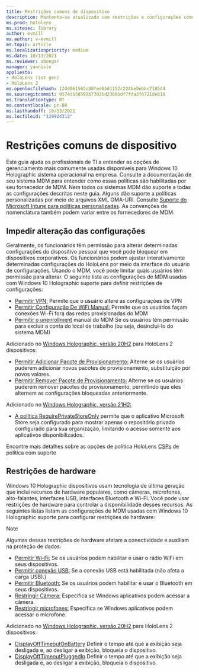 ```yaml
---
title: Restrições comuns de dispositivo
description: Mantenha-se atualizado com restrições e configurações comuns de dispositivo para o HoloLens de realidade misturada.
ms.prod: hololens
ms.sitesec: library
author: evmill
ms.author: v-evmill
ms.topic: article
ms.localizationpriority: medium
ms.date: 10/13/2021
ms.reviewer: aboeger
manager: yannisle
appliesto:
- HoloLens (1st gen)
- HoloLens 2
ms.openlocfilehash: 12dd061565c88fed65d1152c224be9ebbc7185d4
ms.sourcegitcommit: 9574db58592b7302bd2386bdf7fda3f6721de818
ms.translationtype: MT
ms.contentlocale: pt-BR
ms.lasthandoff: 10/13/2021
ms.locfileid: "129924312"
---
```

# <a name="common-device-restrictions"></a>Restrições comuns de dispositivo

Este guia ajuda os profissionais de TI a entender as opções de gerenciamento mais comumente usadas disponíveis para Windows 10 Holographic sistema operacional na empresa. Consulte a documentação de seu sistema MDM para entender como essas políticas são habilitadas por seu fornecedor de MDM. Nem todos os sistemas MDM dão suporte a todas as configurações descritas neste guia. Alguns dão suporte a políticas personalizadas por meio de arquivos XML OMA-URI. Consulte [Suporte do Microsoft Intune para políticas personalizadas](/mem/intune/configuration/custom-settings-windows-10). As convenções de nomenclatura também podem variar entre os fornecedores de MDM.

## <a name="prevent-changing-of-settings"></a>Impedir alteração das configurações

Geralmente, os funcionários têm permissão para alterar determinadas configurações do dispositivo pessoal que você pode bloquear em dispositivos corporativos. Os funcionários podem ajustar interativamente determinadas configurações do HoloLens por meio da interface do usuário de configurações. Usando o MDM, você pode limitar quais usuários têm permissão para alterar.
O seguinte lista as configurações de MDM usadas com Windows 10 Holographic suporte para definir restrições de configurações:

- [Permitir VPN:](/windows/client-management/mdm/policy-csp-settings#settings-allowvpn) Permite que o usuário altere as configurações de VPN
- [Permitir Configuração De WiFi Manual:](/windows/client-management/mdm/policy-csp-wifi#wifi-allowmanualwificonfiguration) Permite que os usuários façam conexões Wi-Fi fora das redes provisionadas do MDM
- [Permitir o unenrollment](/windows/client-management/mdm/policy-csp-experience#experience-allowmanualmdmunenrollment) manual do MDM Se os usuários têm permissão para excluir a conta do local de trabalho (ou seja, desinclui-lo do sistema MDM)

Adicionado no [Windows Holographic, versão 20H2](hololens-release-notes.md#windows-holographic-version-20h2) para HoloLens 2 dispositivos:

- [Permitir Adicionar Pacote de Provisionamento:](/windows/client-management/mdm/policy-csp-security#security-allowaddprovisioningpackage) Alterne se os usuários puderem adicionar novos pacotes de provisionamento, substituição por novos valores.
- [Permitir Remover Pacote de Provisionamento:](/windows/client-management/mdm/policy-csp-security#security-allowremoveprovisioningpackage) Alterne se os usuários puderem remover pacotes de provisionamento, permitindo que eles alternem as configurações bloqueadas anteriormente.

Adicionado no [Windows Holographic, versão 21H2:](hololens-release-notes.md#windows-holographic-version-21h2)

- [A política RequirePrivateStoreOnly](http://windows/client-management/mdm/policy-csp-applicationmanagement#applicationmanagement-requireprivatestoreonly) permite que o aplicativo Microsoft Store seja configurado para mostrar apenas o repositório privado configurado para sua organização, limitando o acesso somente aos aplicativos disponibilizados.

Encontre mais detalhes sobre as opções de política HoloLens [CSPs](/windows/client-management/mdm/policy-csps-supported-by-hololens2) de política com suporte

## <a name="hardware-restrictions"></a>Restrições de hardware

Windows 10 Holographic dispositivos usam tecnologia de última geração que inclui recursos de hardware populares, como câmeras, microfones, alto-falantes, interfaces USB, interfaces Bluetooth e Wi-Fi. Você pode usar restrições de hardware para controlar a disponibilidade desses recursos.
As seguintes listas listam as configurações de MDM usadas com Windows 10 Holographic suporte para configurar restrições de hardware:

> [!NOTE]
> Algumas dessas restrições de hardware afetam a conectividade e auxiliam na proteção de dados.

- [Permitir Wi-Fi:](/windows/client-management/mdm/policy-csp-wifi#wifi-allowwifi) Se os usuários podem habilitar e usar o rádio WiFi em seus dispositivos.
- [Permitir conexão USB:](/windows/client-management/mdm/policy-csp-connectivity#connectivity-allowusbconnection) Se a conexão USB está habilitada (não afeta a carga USB).)
- [Permitir Bluetooth:](/windows/client-management/mdm/policy-csp-connectivity#connectivity-allowbluetooth) Se os usuários podem habilitar e usar o Bluetooth em seus dispositivos.
- [Restringir Câmera:](/windows/client-management/mdm/policy-csp-privacy#privacy-letappsaccesscamera) Especifica se Windows aplicativos podem acessar a câmera.
- [Restringir microfones:](/windows/client-management/mdm/policy-csp-privacy#privacy-letappsaccessmicrophone) Especifica se Windows aplicativos podem acessar o microfone.

Adicionado no [Windows Holographic, versão 20H2](hololens-release-notes.md#windows-holographic-version-20h2) para HoloLens 2 dispositivos:

- [DisplayOffTimeoutOnBattery](/windows/client-management/mdm/policy-csp-power#power-displayofftimeoutonbattery) Definir o tempo até que a exibição seja desligada e, ao desligar a exibição, bloqueia o dispositivo.
- [DisplayOffTimeoutPluggedIn](/windows/client-management/mdm/policy-csp-power#power-displayofftimeoutpluggedin) Definir o tempo até que a exibição seja desligada e, ao desligar a exibição, bloqueia o dispositivo.
